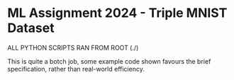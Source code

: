 # ML Assignment 2024 - Triple MNIST Dataset

ALL PYTHON SCRIPTS RAN FROM ROOT (./)

This is quite a botch job, some example code shown favours the brief specification, rather than real-world efficiency.
